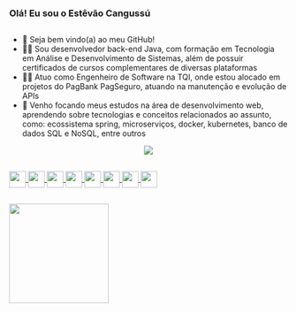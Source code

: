 ### Olá! Eu sou o Estêvão Cangussú

##

- 👋 Seja bem vindo(a) ao meu GitHub!
- 👨‍🎓 Sou desenvolvedor back-end Java, com formação em Tecnologia em Análise e Desenvolvimento de Sistemas, além de possuir certificados de cursos complementares de diversas plataformas
- 👨‍💻 Atuo como Engenheiro de Software na TQI, onde estou alocado em projetos do PagBank PagSeguro, atuando na manutenção e evolução de APIs
- 🌱 Venho focando meus estudos na área de desenvolvimento web, aprendendo sobre tecnologias e conceitos relacionados ao assunto, como: ecossistema spring, microserviços, docker, kubernetes, banco de dados SQL e NoSQL, entre outros

<div style="text-align:center">
  <a href="https://www.linkedin.com/in/estevao-henrique-cangussu-de-souza/"><img src="https://img.shields.io/badge/LinkedIn-0077B5?style=for-the-badge&logo=linkedin&logoColor=white">
</div>

##

<div>
  <img align="center" height="30" src="https://cdn.jsdelivr.net/gh/devicons/devicon/icons/ubuntu/ubuntu-plain.svg" />   
  <img align="center" height="30" src="https://cdn.jsdelivr.net/gh/devicons/devicon/icons/java/java-original.svg" />
  <img align="center" height="30" src="https://cdn.jsdelivr.net/gh/devicons/devicon/icons/spring/spring-original.svg" />
  <img align="center" height="30" src="https://cdn.jsdelivr.net/gh/devicons/devicon/icons/intellij/intellij-original.svg" /> 
  <img align="center" height="30" src="https://cdn.jsdelivr.net/gh/devicons/devicon/icons/postgresql/postgresql-original.svg" />          
  <img align="center" height="30" src="https://cdn.jsdelivr.net/gh/devicons/devicon/icons/mongodb/mongodb-original.svg" />
  <img align="center" height="30" src="https://cdn.jsdelivr.net/gh/devicons/devicon/icons/kubernetes/kubernetes-plain.svg" />   
  <img align="center" height="30" src="https://cdn.jsdelivr.net/gh/devicons/devicon/icons/docker/docker-original.svg" />                        
</div>

##

<div>
  <a href="https://github.com/ecangussu">
  <img height="180em" src="https://github-readme-stats.vercel.app/api/top-langs/?username=ecangussu&layout=compact&theme=dark"/>
</div>
